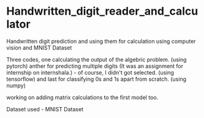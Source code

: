 # Handwritten_digit_reader_and_calculator
Handwritten digit prediction and using them for calculation using computer vision and MNIST Dataset

Three codes, one calculating the output of the algebric problem. (using pytorch)
anther for predicting multiple digits (It was an assignment for internship on internshala.) - of course, I didn't got selected. (using tensorflow)
and last for classifying 0s and 1s apart from scratch. (using numpy)

working on adding matrix calculations to the first model too.
 
 Dataset used - MNIST Dataset